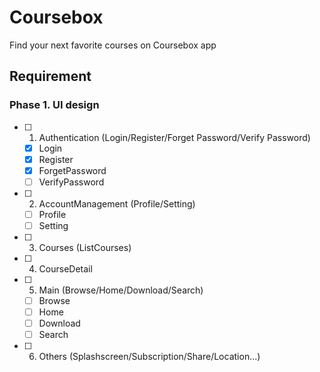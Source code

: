 # Coursebox

Find your next favorite courses on Coursebox app

## Requirement

### Phase 1. UI design

- [ ] 1.  Authentication (Login/Register/Forget Password/Verify Password)
  - [x] Login
  - [x] Register
  - [x] ForgetPassword
  - [ ] VerifyPassword
- [ ] 2.  AccountManagement (Profile/Setting)
  - [ ] Profile
  - [ ] Setting
- [ ] 3.  Courses (ListCourses)
- [ ] 4.  CourseDetail
- [ ] 5.  Main (Browse/Home/Download/Search)
  - [ ] Browse
  - [ ] Home
  - [ ] Download
  - [ ] Search
- [ ] 6.  Others (Splashscreen/Subscription/Share/Location...)
